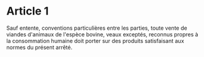 # Article 1

Sauf entente, conventions particulières entre les parties, toute vente de viandes d'animaux de l'espèce bovine, veaux exceptés, reconnus propres à la consommation humaine doit porter sur des produits satisfaisant aux normes du présent arrêté.
